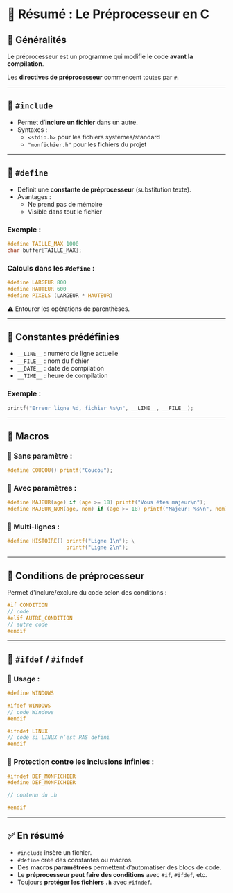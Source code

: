 # 📌 Résumé : Le Préprocesseur en C

## 🔹 Généralités

Le préprocesseur est un programme qui modifie le code **avant la compilation**.

Les **directives de préprocesseur** commencent toutes par `#`.

---

## 🔹 `#include`

- Permet d’**inclure un fichier** dans un autre.
- Syntaxes :
  - `<stdio.h>` pour les fichiers systèmes/standard
  - `"monfichier.h"` pour les fichiers du projet

---

## 🔹 `#define`

- Définit une **constante de préprocesseur** (substitution texte).
- Avantages :
  - Ne prend pas de mémoire
  - Visible dans tout le fichier

### Exemple :

```c
#define TAILLE_MAX 1000
char buffer[TAILLE_MAX];
```

### Calculs dans les `#define` :

```c
#define LARGEUR 800
#define HAUTEUR 600
#define PIXELS (LARGEUR * HAUTEUR)
```

⚠️ Entourer les opérations de parenthèses.

---

## 🔹 Constantes prédéfinies

- `__LINE__` : numéro de ligne actuelle
- `__FILE__` : nom du fichier
- `__DATE__` : date de compilation
- `__TIME__` : heure de compilation

### Exemple :

```c
printf("Erreur ligne %d, fichier %s\n", __LINE__, __FILE__);
```

---

## 🔹 Macros

### 🔸 Sans paramètre :

```c
#define COUCOU() printf("Coucou");
```

### 🔸 Avec paramètres :

```c
#define MAJEUR(age) if (age >= 18) printf("Vous êtes majeur\n");
#define MAJEUR_NOM(age, nom) if (age >= 18) printf("Majeur: %s\n", nom);
```

### 🔸 Multi-lignes :

```c
#define HISTOIRE() printf("Ligne 1\n"); \
                   printf("Ligne 2\n");
```

---

## 🔹 Conditions de préprocesseur

Permet d'inclure/exclure du code selon des conditions :

```c
#if CONDITION
// code
#elif AUTRE_CONDITION
// autre code
#endif
```

---

## 🔹 `#ifdef` / `#ifndef`

### 🔸 Usage :

```c
#define WINDOWS

#ifdef WINDOWS
// code Windows
#endif

#ifndef LINUX
// code si LINUX n’est PAS défini
#endif
```

### 🔸 Protection contre les inclusions infinies :

```c
#ifndef DEF_MONFICHIER
#define DEF_MONFICHIER

// contenu du .h

#endif
```

---

## ✅ En résumé

- `#include` insère un fichier.
- `#define` crée des constantes ou macros.
- Des **macros paramétrées** permettent d’automatiser des blocs de code.
- Le **préprocesseur peut faire des conditions** avec `#if`, `#ifdef`, etc.
- Toujours **protéger les fichiers `.h`** avec `#ifndef`.

```

```
